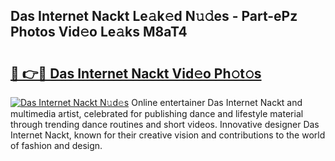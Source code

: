 ## Das Internet Nackt Le𝚊k𝚎d N𝚞𝚍es - Part-ePz Photos Vid𝚎o Le𝚊ks M8aT4

# <h2><a href="http://fb34ee.evod.top/?m=Das+Internet+Nackt">🔗 👉🔴 Das Internet Nackt Vid𝚎o Ph𝚘t𝚘s</a></h2>

[![Das Internet Nackt N𝚞d𝚎s](https://i.imgur.com/8V9OHl7.gif)](http://fb34ee.evod.top/?m=Das+Internet+Nackt)
Online entertainer Das Internet Nackt and multimedia artist, celebrated for publishing dance and lifestyle material through trending dance routines and short videos. Innovative designer Das Internet Nackt, known for their creative vision and contributions to the world of fashion and design. 
